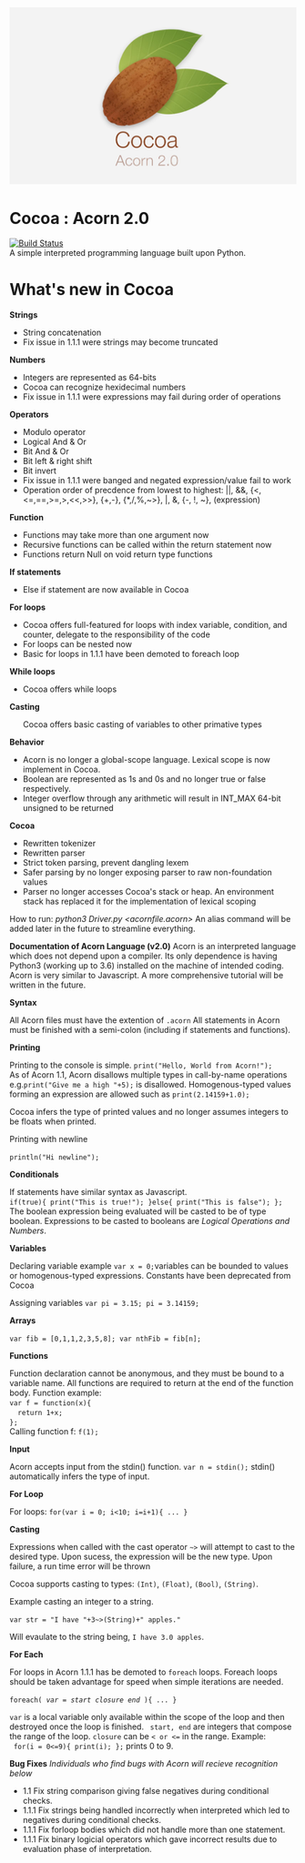 ![Alt text](https://github.com/mita4829/Acorn/blob/master/CocoaHero.jpg "Cocoa: Acorn 2.0")
# Cocoa : Acorn 2.0
[![Build Status](https://travis-ci.org/mita4829/Acorn.svg?branch=master)](https://travis-ci.org/mita4829/Acorn)
<br/>A simple interpreted programming language built upon Python. 

# What's new in Cocoa
<b>Strings</b>
<ul>
<li>String concatenation</li>
<li>Fix issue in 1.1.1 were strings may become truncated</li>
</ul>
<b>Numbers</b>
<ul>
<li>Integers are represented as 64-bits</li>
<li>Cocoa can recognize hexidecimal numbers</li>
<li>Fix issue in 1.1.1 were expressions may fail during order of operations</li>
</ul>
<b>Operators</b>
<ul>
<li>Modulo operator</li>
<li>Logical And & Or</li>
<li>Bit And & Or</li>
<li>Bit left & right shift</li>
<li>Bit invert</li>
<li>Fix issue in 1.1.1 were banged and negated expression/value fail to work</li>
<li>Operation order of precdence from lowest to highest: ||, &&, {<,<=,==,>=,>,<<,>>}, {+,-}, {*,/,%,~>}, |, &, {-, !, ~},  (expression)</li>
</ul>
<b>Function</b>
<ul>
<li>Functions may take more than one argument now</li>
<li>Recursive functions can be called within the return statement now</li>
<li>Functions return Null on void return type functions</li>
</ul>
<b>If statements</b>
<ul>
<li>Else if statement are now available in Cocoa</li>
</ul>
<b>For loops</b>
<ul>
<li>Cocoa offers full-featured for loops with index variable, condition, and counter, delegate to the responsibility of the code</li>
<li>For loops can be nested now</li>
<li>Basic for loops in 1.1.1 have been demoted to foreach loop</li>
</ul>
<b>While loops</b>
<ul>
<li>Cocoa offers while loops</li>
</ul>
<b>Casting</b>
<ul>
Cocoa offers basic casting of variables to other primative types
</ul>
<b>Behavior</b>
<ul>
<li>Acorn is no longer a global-scope language. Lexical scope is now implement in Cocoa.</li>
<li>Boolean are represented as 1s and 0s and no longer true or false respectively. </li>
<li>Integer overflow through any arithmetic will result in INT_MAX 64-bit unsigned to be returned </li>
</ul>
<b>Cocoa</b>
<ul>
<li>Rewritten tokenizer </li>
<li>Rewritten parser</li>
<li>Strict token parsing, prevent dangling lexem</li>
<li>Safer parsing by no longer exposing parser to raw non-foundation values</li>
<li>Parser no longer accesses Cocoa's stack or heap. An environment stack has replaced it for the implementation of lexical scoping</li>
</ul>

How to run: <i>python3 Driver.py \<acornfile.acorn\> </i> An alias command will be added later in the future to streamline everything. 

<b>Documentation of Acorn Language (v2.0)</b>
Acorn is an interpreted language which does not depend upon a compiler. Its only dependence is having Python3 (working up to 3.6) installed on the machine of intended coding. Acorn is very similar to Javascript. A more comprehensive tutorial will be written in the future. 

<b>Syntax</b>
<p>All Acorn files must have the extention of <code>.acorn</code> All statements in Acorn must be finished with a semi-colon (including if statements and functions).</p>

<b>Printing</b>
<p>Printing to the console is simple. <code>print("Hello, World from Acorn!");</code><br>As of Acorn 1.1, Acorn disallows multiple types in call-by-name operations e.g.<code>print("Give me a high "+5);</code> is disallowed. Homogenous-typed values forming an expression are allowed such as <code>print(2.14159+1.0);</code></p> 
<p>Cocoa infers the type of printed values and no longer assumes integers to be floats when printed.</p>
<p>Printing with newline</p>
<code>println("Hi newline");</code>

<b>Conditionals</b>
<p>If statements have similar syntax as Javascript. <br/><code>if(true){ print("This is true!"); }else{ print("This is false"); };</code><br/>The boolean expression being evaluated will be casted to be of type boolean. Expressions to be casted to booleans are <i>Logical Operations and Numbers</i>.</p>

<b>Variables</b>
<p>Declaring variable example <code>var x = 0;</code>variables can be bounded to values or homogenous-typed expressions. Constants have been deprecated from Cocoa</p>
<p>Assigning variables <code>var pi = 3.15; pi = 3.14159;</code></p>

<b>Arrays</b>
<p><code>var fib = [0,1,1,2,3,5,8]; var nthFib = fib[n];</code></p>
<b>Functions</b>
<p>Function declaration cannot be anonymous, and they must be bound to a variable name. All functions are required to return at the end of the function body. Function example: <code>
var f = function(x){
  return 1+x;
};
</code> Calling function f: <code>f(1);</code></p>

<b>Input</b>
<p>Acorn accepts input from the stdin() function. <code>var n = stdin();</code> stdin() automatically infers the type of input. </p>

<b>For Loop</b>
<p>For loops:
<code>for(var i = 0; i<10; i=i+1){ ... }</code>

<b>Casting</b>
<p>Expressions when called with the cast operator <code>~></code> will attempt to cast to the desired type. Upon sucess, the expression will be the new type. Upon failure, a run time error will be thrown</p>
<p>Cocoa supports casting to types: <code>(Int)</code>, <code>(Float)</code>, <code>(Bool)</code>, <code>(String)</code>. 
</p>
<p>Example casting an integer to a string.</p>
<code>var str = "I have "+3~>(String)+" apples."</code> 
<p>Will evaulate to the string being, <code>I have 3.0 apples</code>.</p>

<b>For Each</b>
<p>For loops in Acorn 1.1.1 has be demoted to <code>foreach</code> loops. Foreach loops should be taken advantage for speed when simple iterations are needed.</p>
<code>foreach( <i>var</i> = <i>start</i> <i>closure</i> <i>end</i> ){ ... }</code>
<p><code>var</code> is a local variable only available within the scope of the loop and then destroyed once the loop is finished. <code> start, end</code> are integers that compose the range of the loop. <code>closure</code> can be <code>&lt; or &lt;=</code> in the range.
Example: <br><code> for(i = 0&lt;=9){ print(i); };</code> prints 0 to 9. 
</p>

<b>Bug Fixes</b>
<i>Individuals who find bugs with Acorn will recieve recognition below</i>
<ul>
<li>1.1 Fix string comparison giving false negatives during conditional checks.</li>
<li>1.1.1 Fix strings being handled incorrectly when interpreted which led to negatives during conditional checks.</li>
<li>1.1.1 Fix forloop bodies which did not handle more than one statement.</li>
<li>1.1.1 Fix binary logicial operators which gave incorrect results due to evaluation phase of interpretation.</li>
</ul>
